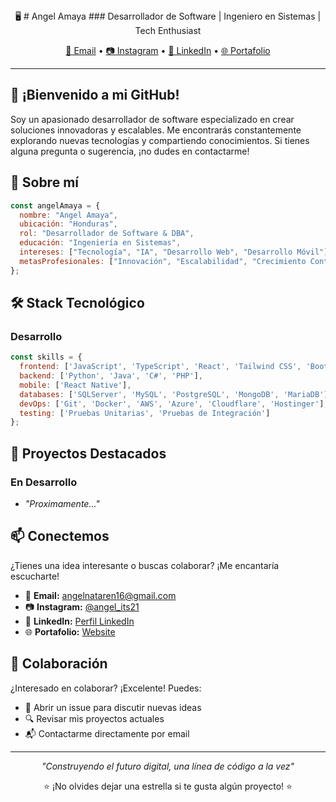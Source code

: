 <div align="center">
🖥️  
# Angel Amaya
### Desarrollador de Software | Ingeniero en Sistemas | Tech Enthusiast

[📧 Email](mailto:angelnataren16@gmail.com) • [📷 Instagram](https://www.instagram.com/angel_its21/) • [💼 LinkedIn]() • [🌐 Portafolio]()

</div>

---

## 👋 ¡Bienvenido a mi GitHub!

Soy un apasionado desarrollador de software especializado en crear soluciones innovadoras y escalables. Me encontrarás constantemente explorando nuevas tecnologías y compartiendo conocimientos. Si tienes alguna pregunta o sugerencia, ¡no dudes en contactarme!

## 📝 Sobre mí

```javascript
const angelAmaya = {
  nombre: "Angel Amaya",
  ubicación: "Honduras",
  rol: "Desarrollador de Software & DBA",
  educación: "Ingeniería en Sistemas",
  intereses: ["Tecnología", "IA", "Desarrollo Web", "Desarrollo Móvil"],
  metasProfesionales: ["Innovación", "Escalabilidad", "Crecimiento Continuo"]
};
```

## 🛠️ Stack Tecnológico

### Desarrollo
```javascript
const skills = {
  frontend: ['JavaScript', 'TypeScript', 'React', 'Tailwind CSS', 'Bootstrap', 'HTML', 'CSS'],
  backend: ['Python', 'Java', 'C#', 'PHP'],
  mobile: ['React Native'],
  databases: ['SQLServer', 'MySQL', 'PostgreSQL', 'MongoDB', 'MariaDB'],
  devOps: ['Git', 'Docker', 'AWS', 'Azure', 'Cloudflare', 'Hostinger'],
  testing: ['Pruebas Unitarias', 'Pruebas de Integración']
};
```

## 🚀 Proyectos Destacados

### En Desarrollo
- *"Proximamente..."*

## 📫 Conectemos

¿Tienes una idea interesante o buscas colaborar? ¡Me encantaría escucharte!

- 📧 **Email:** [angelnataren16@gmail.com](mailto:angelnataren16@gmail.com)
- 📷 **Instagram:** [@angel_its21](https://www.instagram.com/angel_its21/)
- 💼 **LinkedIn:** [Perfil LinkedIn]()
- 🌐 **Portafolio:** [Website]()

## 🤝 Colaboración

¿Interesado en colaborar? ¡Excelente! Puedes:
- 🎯 Abrir un issue para discutir nuevas ideas
- 🔍 Revisar mis proyectos actuales
- 📬 Contactarme directamente por email

---

<div align="center">

*"Construyendo el futuro digital, una línea de código a la vez"*

⭐️ ¡No olvides dejar una estrella si te gusta algún proyecto! ⭐️

</div>
